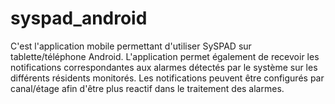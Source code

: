# syspad_android
C'est l'application mobile permettant d'utiliser SySPAD sur tablette/téléphone Android.
L'application permet également de recevoir les notifications correspondantes aux 
alarmes détectés par le système sur les différents résidents monitorés.
Les notifications peuvent être configurés par canal/étage afin d'être plus reactif dans le traitement des alarmes.
